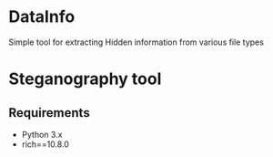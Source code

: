 # DataInfo
Simple tool for extracting Hidden information from various file types

# Steganography tool

## Requirements
- Python 3.x
- rich==10.8.0

